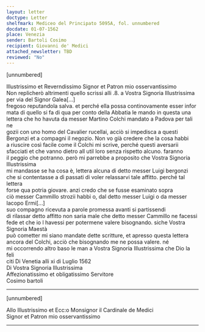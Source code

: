 ```yaml
---
layout: letter
doctype: Letter
shelfmark: Mediceo del Principato 5095A, fol. unnumbered
docdate: 01-07-1562
place: Venezia
sender: Bartoli Cosimo
recipient: Giovanni de' Medici
attached_newsletter: TBD
reviewed: "No"
---
```


[unnumbered]  
  
  
Illustrissimo et Reverndissimo Signor et Patron mio osservantissimo  
Non replicherò altrimenti quello scrissi alli .8. a Vostra Signoria Illustrissima per via del Signor Galea[...]  
fregoso reputandola salva. et perché ella possa continovamente esser infor  
mata di quello si fa di qua per conto della Abbatia le mando in questa una  
lettera che ho havuta da messer Martino Colchi mandato a Padova per tali ne  
gozii con uno homo del Cavalier rucellai, acciò si impedisca a questi  
Bergonzi et a compagni il negozio. Non vo già credere che la cosa habbi  
a riuscire così facile come il Colchi mi scrive, perché questi aversarii  
sfacciati et che vanno dietro all util loro senza rispetto alcuno. faranno  
il peggio che potranno. però mi parrebbe a proposito che Vostra Signoria Illustrissima  
mi mandasse se ha cosa è, lettera alcuna di detto messer Luigi bergonzi  
che si contentasse a dì passati di voler relassarvi tale affitto. perché tal lettera  
forse qua potria giovare. anzi credo che se fusse esaminato sopra  
ciò messer Cammillo strozii habbi o, dal detto messer Luigi o da messer Iacopo Ermi[...]  
suo compagno ricevuta a parole promessa avanti si partissendi  
di rilassar detto affitto non saria male che detto messer Cammillo ne facessi  
fede et che io l havessi per potermene valere bisognando. siche Vostra Signoria Maestà  
può cometter mi siano mandate dette scritture, et apresso questa lettera  
ancora del Colchi, acciò che bisognando me ne possa valere. né  
mi occorrendo altro baso le man a Vostra Signoria Illustrissima che Dio la feli  
citi Di Venetia alli xi di Luglio 1562  
Di Vostra Signoria Illustrissima  
Affezionatissimo et obligatissimo Servitore  
Cosimo bartoli  
  
---  

[unnumbered]  
  
  
Allo Illustrissimo et Ecc:o Monsignor il Cardinale de Medici  
Signor et Patron mio osservantissimo  
  
---  

